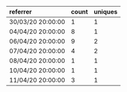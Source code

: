 | referrer          | count | uniques |
| :---------------- | :---- | :------ |
| 30/03/20 20:00:00 | 1     | 1       |
| 04/04/20 20:00:00 | 8     | 1       |
| 06/04/20 20:00:00 | 9     | 2       |
| 07/04/20 20:00:00 | 4     | 2       |
| 08/04/20 20:00:00 | 1     | 1       |
| 10/04/20 20:00:00 | 1     | 1       |
| 11/04/20 20:00:00 | 3     | 1       |